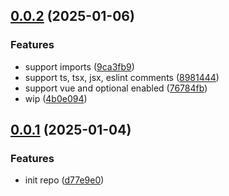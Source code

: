 ## [0.0.2](https://github.com/configurajs/eslint/compare/v0.0.1...v0.0.2) (2025-01-06)

### Features

- support imports ([9ca3fb9](https://github.com/configurajs/eslint/commit/9ca3fb99bdb3e091d8a1cf2f2d78cf2cdc04bcb5))
- support ts, tsx, jsx, eslint comments ([8981444](https://github.com/configurajs/eslint/commit/89814446452f0cd56db76fee63162c5018310b40))
- support vue and optional enabled ([76784fb](https://github.com/configurajs/eslint/commit/76784fb0ab19051416cf0c056e0eac1a91320c89))
- wip ([4b0e094](https://github.com/configurajs/eslint/commit/4b0e0946129bafed3afee4717c3def61871372e3))

## [0.0.1](https://github.com/configurajs/eslint/compare/d77e9e0f9b7aac9e6a0e231c981918afeaa41ee6...v0.0.1) (2025-01-04)

### Features

- init repo ([d77e9e0](https://github.com/configurajs/eslint/commit/d77e9e0f9b7aac9e6a0e231c981918afeaa41ee6))
